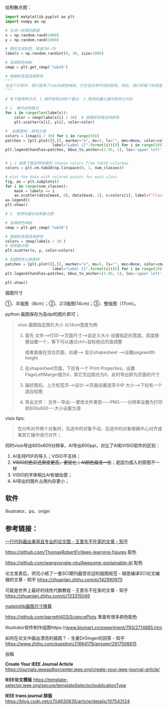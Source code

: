 

绘制散点图：

```python
import matplotlib.pyplot as plt
import numpy as np

# 生成一些随机数据
x = np.random.rand(1000)
y = np.random.rand(1000)

# 随机生成标签，取值为0-29
labels = np.random.randint(0, 30, size=1000)

# 选择颜色映射
cmap = plt.get_cmap('tab20')

# 根据标签值选择颜色
"""
在这个示例中，我们使用了tab20颜色映射，它包含20种不同的颜色。然后，我们将每个标签值归一化到[0,1]区间内，并使用cmap()方法从颜色映射中选择对应的颜色。因为tab20包含20种不同的颜色，所以我们需要将标签值除以30，以确保它们都在[0,1]区间内。
"""

# 有下面两种方式，1.循环绘制1000个散点  2.使用向量化操作来优化代码
```



```python
# 1. 循环绘制散点
for i in range(len(labels)):
    color = cmap(labels[i] / 30)  # 根据标签值选择颜色
    plt.scatter(x[i], y[i], color=color)

#  创建图例--颜色分类
colors = [cmap(i / 30) for i in range(30)]
patches = [plt.plot([],[], marker="o", ms=5, ls="", mec=None, color=colors[i], 
                     label="Label {}".format(i))[0] for i in range(30)]
plt.legend(handles=patches, bbox_to_anchor=(1.05, 1), loc='upper left', borderaxespad=0.)


# 1.1 或者下面这样按类别 choose colors from tab10 colormap
colors = plt.cm.tab10(np.linspace(0, 1, num_classes))

# plot the data with colored points for each class
fig, ax = plt.subplots()
for i in range(num_classes):
    mask = labels == i
    ax.scatter(data[mask, 0], data[mask, 1], c=colors[i], label=f"Class {i+1}")
ax.legend()
plt.show()
```



```python
# 2. 使用向量化绘制散点图

# 选择颜色映射
cmap = plt.get_cmap('tab20')

# 根据标签值选择颜色
colors = cmap(labels / 30.)
# 绘制散点图
plt.scatter(x, y, color=colors)

# 创建颜色分类图例
patches = [plt.plot([],[], marker="o", ms=5, ls="", mec=None, color=cmap(i / 30.), 
                     label="Label {}".format(i))[0] for i in range(30)]
plt.legend(handles=patches, bbox_to_anchor=(1.05, 1), loc='upper left', borderaxespad=0.)

plt.show()
```



插图尺寸

①、半版图（8cm）；②、2/3版图(14cm)；③、整版图（17cm）。



python 画图保存为高dpi的图片即可；

> visio 画图指定图片大小   以14cm宽度为例
>
> 1. 首先 文件-->打印-->页面尺寸-->自定义大小 设置指定的宽度，高度随便设置一个，等下可以通过ctrl+鼠标拖动页面调整
>
>    或者直接在空白页面，右键--> 显示shapesheet -->设置pagewidth height
>
> 2. 在shapesheet页面，下拉有一个 Print Properties，设置PageLeftMargin值为0，其它页边距也为0，此时导出即为页面的尺寸
>
> 3. 画好图后，上方标签页-->设计-->页面设置选项卡中 大小-->下拉有一个适应绘图
>
> 4. 导出文件： 文件--导出---更改文件类型----PNG----分辨率设置为打印机600x600---大小设置为源

visio tips:

> 在分布对齐两个对象时，先选中的对象不动，后选中的对象根据中心对齐或者其它操作进行对齐；

同时visio导出600x600分辨率，AI导出600ppi，对比了AI和VISIO软件的区别：

1. AI支持PDF的导入；VISIO不支持；
2. ~~VISIO的色彩还原度更高，更锐化；AI颜色偏浅一些~~；是因为插入的原图不一样
3. VISIO的字体相比AI有锯齿感；
4. AI导出的图片占用内存更小；



## 软件

illustrator、ps、origin



## 参考链接：

[一行代码画出美丽且专业的论文图 - 王晋东不在家的文章 - 知乎](https://zhuanlan.zhihu.com/p/152221261) 

https://github.com/ThomasRobertFr/deep-learning-figures 配色

https://github.com/wangyongjie-ntu/Awesome-explainable-AI	配色



论文发表后，师兄小结了一套SCI期刊最受欢迎的插图规范 - 辑思编译SCI论文编辑的文章 - 知乎 https://zhuanlan.zhihu.com/p/142990975

可能是世界上最好的线性代数教程 - 王晋东不在家的文章 - 知乎 https://zhuanlan.zhihu.com/p/133315049

[matplotlib画图尺寸换算](https://matplotlib.org/stable/gallery/subplots_axes_and_figures/figure_size_units.html)

https://github.com/garrettj403/SciencePlots 里面有很多颜色配色

Illustrator软件制作组图https://www.biomart.cn/experiment/793/2714885.htm

如何在论文中画出漂亮的插图？ - 生姜DrGinger的回答 - 知乎 https://www.zhihu.com/question/21664179/answer/2917506615

投稿

**Create Your IEEE Journal Article**  https://journals.ieeeauthorcenter.ieee.org/create-your-ieee-journal-article/

**IEEE论文模板**   https://template-selector.ieee.org/secure/templateSelector/publicationType

**IEEE trans journal 排版** https://blog.csdn.net/z704630835/article/details/107543124